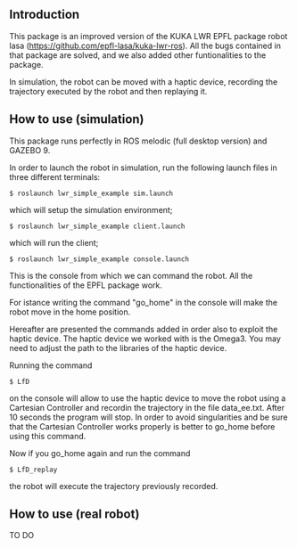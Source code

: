 ## Introduction


This package is an improved version of the KUKA LWR EPFL package robot lasa (https://github.com/epfl-lasa/kuka-lwr-ros).
All the bugs contained in that package are solved, and we also added other funtionalities to the package.

In simulation, the robot can be moved with a haptic device, recording the trajectory executed by the robot and then replaying it.


## How to use (simulation)

This package runs perfectly in ROS melodic (full desktop version) and GAZEBO 9.

In order to launch the robot in simulation, run the following launch files in three different terminals:

```
$ roslaunch lwr_simple_example sim.launch
```

which will setup the simulation environment;

```
$ roslaunch lwr_simple_example client.launch
```
which will run the client;

```
$ roslaunch lwr_simple_example console.launch
```

This is the console from which we can command the robot.
All the functionalities of the EPFL package work.

For istance writing the command "go_home" in the console will make the robot move in the home position.

Hereafter are presented the commands added in order also to exploit the haptic device.
The haptic device we worked with is the Omega3. You may need to adjust the path to the libraries of the haptic device.

Running the command

```
$ LfD
```

on the console will allow to use the haptic device to move the robot using a Cartesian Controller and recordin the trajectory in the file data_ee.txt.
After 10 seconds the program will stop. In order to avoid singularities and be sure that the Cartesian Controller works properly is better to go_home before using this command.

Now if you go_home again and run the command

```
$ LfD_replay
```

the robot will execute the trajectory previously recorded.

## How to use (real robot)

TO DO




